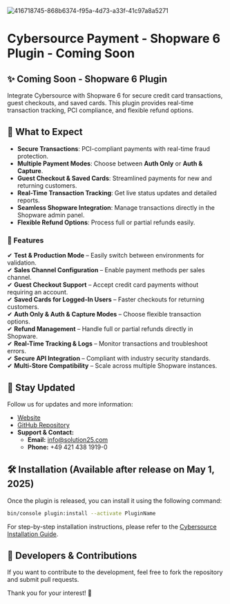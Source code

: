 ![416718745-868b6374-f95a-4d73-a33f-41c97a8a5271](https://github.com/user-attachments/assets/1bc30430-6496-4dca-ba59-a4c2d52a1520)

# Cybersource Payment - Shopware 6 Plugin - Coming Soon

## ✨ Coming Soon - Shopware 6 Plugin
Integrate Cybersource with Shopware 6 for secure credit card transactions, guest checkouts, and saved cards. This plugin provides real-time transaction tracking, PCI compliance, and flexible refund options.

## 🚀 What to Expect  
- **Secure Transactions**: PCI-compliant payments with real-time fraud protection.  
- **Multiple Payment Modes**: Choose between **Auth Only** or **Auth & Capture**.  
- **Guest Checkout & Saved Cards**: Streamlined payments for new and returning customers.  
- **Real-Time Transaction Tracking**: Get live status updates and detailed reports.  
- **Seamless Shopware Integration**: Manage transactions directly in the Shopware admin panel.  
- **Flexible Refund Options**: Process full or partial refunds easily.  

### 📌 Features  
✔ **Test & Production Mode** – Easily switch between environments for validation.  
✔ **Sales Channel Configuration** – Enable payment methods per sales channel.  
✔ **Guest Checkout Support** – Accept credit card payments without requiring an account.  
✔ **Saved Cards for Logged-In Users** – Faster checkouts for returning customers.  
✔ **Auth Only & Auth & Capture Modes** – Choose flexible transaction options.  
✔ **Refund Management** – Handle full or partial refunds directly in Shopware.  
✔ **Real-Time Tracking & Logs** – Monitor transactions and troubleshoot errors.  
✔ **Secure API Integration** – Compliant with industry security standards.  
✔ **Multi-Store Compatibility** – Scale across multiple Shopware instances. 



## 🎉 Stay Updated
Follow us for updates and more information:
- [Website](https://www.solution25.com)
- [GitHub Repository](https://github.com/orgs/solution25com/dashboard)
- **Support & Contact:**  
  - **Email:** [info@solution25.com](mailto:info@solution25.com)  
  - **Phone:** +49 421 438 1919-0  

## 🛠 Installation (Available after release on May 1, 2025)
Once the plugin is released, you can install it using the following command:

```bash
bin/console plugin:install --activate PluginName
```  
For step-by-step installation instructions, please refer to the [Cybersource Installation Guide](https://github.com/solution25com/cybersource-payment-shopware-6-solution25/blob/main/INSTALLATION.md).  

## 🚀 Developers & Contributions
If you want to contribute to the development, feel free to fork the repository and submit pull requests.

Thank you for your interest! 🙌

